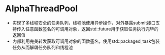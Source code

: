 # AlphaThreadPool

- 实现了多线程安全的任务队列，线程池使用异步操作，对外暴露submit接口支持传入任意函数签名的可调用对象，返回std::future用于获取任务执行完毕的返回值
- 内部利用完美转发获取可调用对象的函数签名，使用std::packaged_task包装任务从而解耦任务队列和线程池